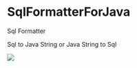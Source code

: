 # SqlFormatterForJava
Sql Formatter 

Sql to Java String or Java String to Sql 

<img src="https://cloud.githubusercontent.com/assets/16006268/26123418/7f853c22-3a83-11e7-9b94-8257be7150b0.PNG">
